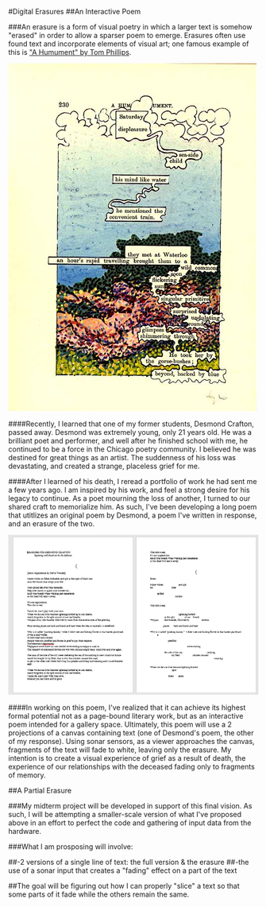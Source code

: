 #Digital Erasures
##An Interactive Poem

###An erasure is a form of visual poetry in which a larger text is somehow "erased" in order to allow a sparser poem to emerge. Erasures often use found text and incorporate elements of visual art; one famous example of this is ["A Humument" by Tom Phillips](http://www.tomphillips.co.uk/humument). 

![A Humument](hum.jpg)

####Recently, I learned that one of my former students, Desmond Crafton, passed away. Desmond was extremely young, only 21 years old. He was a brilliant poet and performer, and well after he finished school with me, he continued to be a force in the Chicago poetry community. I believed he was destined for great things as an artist. The suddenness of his loss was devastating, and created a strange, placeless grief for me. 

####After I learned of his death, I reread a portfolio of work he had sent me a few years ago. I am inspired by his work, and feel a strong desire for his legacy to continue. As a poet mourning the loss of another, I turned to our shared craft to memorialize him. As such, I've been developing a long poem that utitlizes an original poem by Desmond, a poem I've written in response, and an erasure of the two. 

![Excerpt from Erasure for Desmond Crafton](des.png)

####In working on this poem, I've realized that it can achieve its highest formal potential not as a page-bound literary work, but as an interactive poem intended for a gallery space. Ultimately, this poem will use a 2 projections of a canvas containing text (one of Desmond's poem, the other of my response). Using sonar sensors, as a viewer approaches the canvas, fragments of the text will fade to white, leaving only the erasure. My intention is to create a visual experience of grief as a result of death, the experience of our relationships with the deceased fading only to fragments of memory. 


##A Partial Erasure 

###My midterm project will be developed in support of this final vision. As such, I will be attempting a smaller-scale version of what I've proposed above in an effort to perfect the code and gathering of input data from the hardware. 

###What I am prosposing will involve:

##-2 versions of a single line of text: the full version & the erasure
##-the use of a sonar input that creates a "fading" effect on a part of the text

##The goal will be figuring out how I can properly "slice" a text so that some parts of it fade while the others remain the same. 